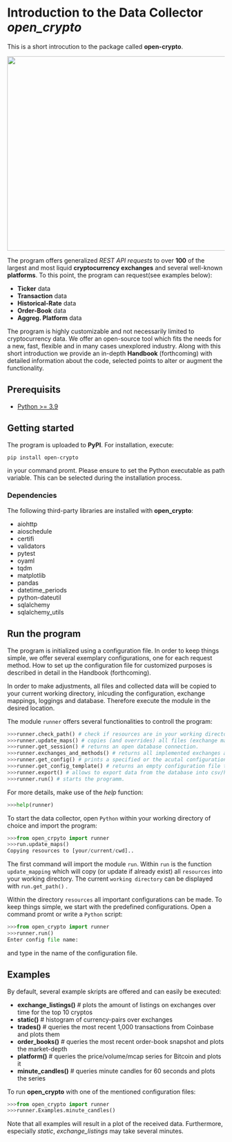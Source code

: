 # Introduction to the Data Collector _open_crypto_
This is a short introcution to the package called __open-crypto__. 


<img src="https://user-images.githubusercontent.com/65443847/129176307-200b1554-0f3c-4e77-81ad-71f5f884c6cd.png" width="600" height="450">

The program offers generalized _REST API requests_ to over __100__ of the largest and most liquid __cryptocurrency exchanges__ and several well-known __platforms__. To this point, the program can request(see examples below):
- __Ticker__ data
- __Transaction__ data
- __Historical-Rate__ data
- __Order-Book__ data
- __Aggreg. Platform__ data

The program is highly customizable and not necessarily limited to cryptocurrency data.
We offer an open-source tool which fits the needs for a new, fast, flexible and in many cases unexplored industry. 
Along with this short introduction we provide an in-depth __Handbook__ (forthcoming) with detailed information about the code, selected points to alter or augment the functionality.
## Prerequisits
- [Python >= 3.9](<https://www.python.org/downloads/>)

## Getting started
The program is uploaded to __PyPI__. For installation, execute:
```shell
pip install open-crypto
```
in your command promt. Please ensure to set the Python executable as path variable. This can be selected during the installation process.

### Dependencies
The following third-party libraries are installed with __open_crypto__:
- aiohttp
- aioschedule
- certifi
- validators
- pytest
- oyaml
- tqdm
- matplotlib
- pandas
- datetime_periods
- python-dateutil
- sqlalchemy
- sqlalchemy_utils

## Run the program

The program is initialized using a configuration file. In order to keep things simple, we offer several exemplary configurations, one for each request method. How to set up the configuration file for customized purposes is described in detail in the Handbook (forthcoming).

In order to make adjustments, all files and collected data will be copied to your current working directory, inlcuding the configuration, exchange mappings, loggings and database. Therefore execute the module in the desired location.

The module ```runner``` offers several functionalities to controll the program:
```python
>>>runner.check_path() # check if resources are in your working directory. If not, call run.update_maps()
>>>runner.update_maps() # copies (and overrides) all files (exchange maps and configurations) to your cwd.
>>>runner.get_session() # returns an open database connection.
>>>runner.exchanges_and_methods() # returns all implemented exchanges and their supported API endpoints.
>>>runner.get_config() # prints a specified or the acutal configuration file
>>>runner.get_config_template() # returns an empty configuration file to the resource directory.
>>>runner.export() # allows to export data from the database into csv/hdf-files.
>>>runner.run() # starts the programm.
```
For more details, make use of the _help_ function:
```python
>>>help(runner)
```
To start the data collector, open ```Python``` within your working directory of choice and import the program:
```python
>>>from open_crpyto import runner
>>>run.update_maps()
Copying resources to [your/current/cwd]..
```
The first command will import the module ```run```. Within ```run``` is the function ```update_mapping``` which will copy (or update if already exist) all ```resources``` into your working directory. The current ```working directory``` can be displayed with ```run.get_path()``` .

Within the directory ```resources``` all important configurations can be made. To keep things simple, we start with the predefined configurations.
Open a command promt or write a ```Python``` script:
```python
>>>from open_crypto import runner
>>>runner.run()
Enter config file name: 

````
and type in the name of the configuration file.


## Examples
By default, several example skripts are offered and can easily be executed:
- __exchange_listings()__  # plots the amount of listings on exchanges over time for the top 10 cryptos
- __static()__             # histogram of currency-pairs over exchanges
- __trades()__             # queries the most recent 1,000 transactions from Coinbase and plots them
- __order_books()__        # queries the most recent order-book snapshot and plots the market-depth
- __platform()__           # queries the price/volume/mcap series for Bitcoin and plots it 
- __minute_candles()__     # queries minute candles for 60 seconds and plots the series

To run __open_crypto__ with one of the mentioned configuration files:
```python
>>>from open_crypto import runner
>>>runner.Examples.minute_candles()
```
Note that all examples will result in a plot of the received data. Furthermore, especially _static_, _exchange_listings_ may take several minutes.